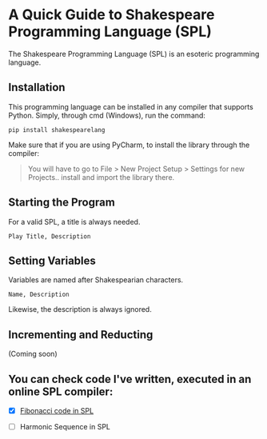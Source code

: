 # A Quick Guide to Shakespeare Programming Language (SPL)
The Shakespeare Programming Language (SPL) is an esoteric programming language. 

## Installation

This programming language can be installed in any compiler that supports Python.
Simply, through cmd (Windows), run the command:
```
pip install shakespearelang
```

Make sure that if you are using PyCharm, to install the library through the compiler:
> You will have to go to File > New Project Setup > Settings for new Projects..
install and import the library there.

## Starting the Program
For a valid SPL, a title is always needed.
```
Play Title, Description
```
## Setting Variables
Variables are named after Shakespearian characters.
```
Name, Description
```
Likewise, the description is always ignored.

## Incrementing and Reducting

(Coming soon)

## You can check code I've written, executed in an online SPL compiler:
- [x] <a href="https://tio.run/##rVRNj9MwED03v2J64lL1B@wFrRCIol0hUYSEEIeJMy
         HW@iOyxy3hz5ex45YsapEQ3NL6zfuY5ySO5nT6OBC80a13qJSGV2hUMsjau7gBhNHgBNoBHz2g4gg8IIMj6iJEbwm0HYM/kCXH
         26b5IH/5DXhH4HvBLqldsi2FCOi6cjIGOmifYkZvm3fJaOJNOYmkvIB@H90278eBjMYZZbwfC9kBg8bWEMgUB29Mhj6iaomHGf
         qk3TdIrI3@QR2geIA4oqIyjrFgSB6r58wsYZrVanWvGHZ3cHNJ24zaK5LAFbZzmjWKUjnPlAhvyYx9MvCpOpWpL68dU4CaqBip
         lr8255x3jTD6BBg4u5SFMU@z/ZZQ8mTOHnWAkSRN/hWTcxMcMVh5tJbCiwgdTuss@F3zL42qXwp7piiWyMHkU4CBRPkyWqF18J
         rZvdh4mketdt3fiH7OMZ22aLb/2cLq0k8taM95n7Xqh7nq6z7nO/nc6PVCyq1NNrNm7UimL5UWw@s/JDpL3NzMUq8NeKCzXKf7
         ngI5ucVi@kjCP5PVF2zKJv5pcxV18xYuQle5@X2CwcsG1kvyews7cJ6z1WxAviLusqmXS6ldL9@VDRjJkbKYV/KtAfYQa4lzW5
         RcLuZ0@gk" title="Shakespeare Programming Language – Try It Online">Fibonacci code in SPL</a>
 - [ ] Harmonic Sequence in SPL

